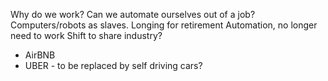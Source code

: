 Why do we work?
Can we automate ourselves out of a job?  Computers/robots as slaves.
Longing for retirement
Automation, no longer need to work
Shift to share industry?
* AirBNB
* UBER - to be replaced by self driving cars?
